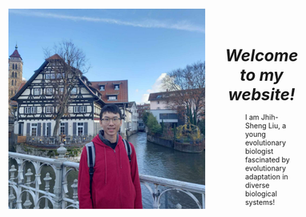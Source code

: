 <style>
h1 {font-weight: bold !important; 
    font-size: 32px !important}
</style>   

<div style="display: flex;">

<img src="/assets/photo1.jpeg" style="max-width: 600px; max-height: 400px; width:auto; height:auto; margin-top: -15px;">
<div style="padding-left: 40px; width: 800px">
<div style="height: 1em;"></div>

<div style="height: 50px;">
<h1 style="text-align: center; font-style: italic;">Welcome to my website!</h1>
</div>
<div style="height: 6em;"></div>

<div style="padding-left: 40px;">
I am Jhih-Sheng Liu, a young evolutionary biologist fascinated by evolutionary adaptation in diverse biological systems!








